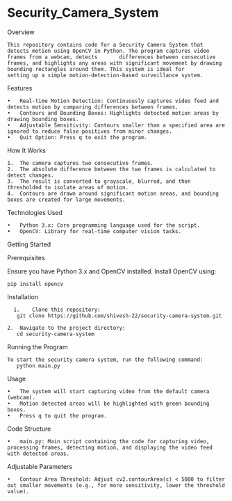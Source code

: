 # Security_Camera_System

Overview

    This repository contains code for a Security Camera System that detects motion using OpenCV in Python. The program captures video frames from a webcam, detects       differences between consecutive frames, and highlights any areas with significant movement by drawing bounding rectangles around them. This system is ideal for       setting up a simple motion-detection-based surveillance system.


Features

	•	Real-time Motion Detection: Continuously captures video feed and detects motion by comparing differences between frames.
	•	Contours and Bounding Boxes: Highlights detected motion areas by drawing bounding boxes.
	•	Adjustable Sensitivity: Contours smaller than a specified area are ignored to reduce false positives from minor changes.
	•	Quit Option: Press q to exit the program.

How It Works

	1.	The camera captures two consecutive frames.
	2.	The absolute difference between the two frames is calculated to detect changes.
	3.	The result is converted to grayscale, blurred, and then thresholded to isolate areas of motion.
	4.	Contours are drawn around significant motion areas, and bounding boxes are created for large movements.

Technologies Used

	•	Python 3.x: Core programming language used for the script.
	•	OpenCV: Library for real-time computer vision tasks.


Getting Started

Prerequisites

Ensure you have Python 3.x and OpenCV installed. Install OpenCV using:
            
    pip install opencv

Installation

	  1.	Clone this repository:
       git clone https://github.com/shivesh-22/security-camera-system.git

    2.	Navigate to the project directory:
       cd security-camera-system

Running the Program

    To start the security camera system, run the following command:
       python main.py


Usage

	•	The system will start capturing video from the default camera (webcam).
	•	Motion detected areas will be highlighted with green bounding boxes.
	•	Press q to quit the program.

Code Structure

	•	main.py: Main script containing the code for capturing video, processing frames, detecting motion, and displaying the video feed with detected areas.

Adjustable Parameters

	•	Contour Area Threshold: Adjust cv2.contourArea(c) < 5000 to filter out smaller movements (e.g., for more sensitivity, lower the threshold value).
